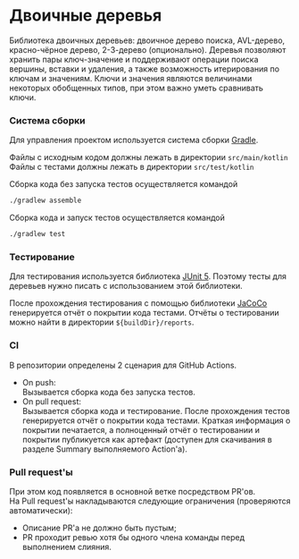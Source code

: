 # Двоичные деревья

Библиотека двоичных деревьев: двоичное дерево поиска, AVL-дерево, красно-чёрное дерево, 2-3-дерево (опционально).
Деревья позволяют хранить пары ключ-значение и поддерживают операции поиска вершины, вставки и удаления, а также возможность итерирования по ключам и значениям.
Ключи и значения являются величинами некоторых обобщенных типов, при этом важно уметь сравнивать ключи.

### Система сборки
Для управления проектом используется система сборки [Gradle](https://gradle.org/).

Файлы с исходным кодом должны лежать в директории `src/main/kotlin` \
Файлы с тестами должны лежать в директории `src/test/kotlin`

Сборка кода без запуска тестов осуществляется командой
```bash
./gradlew assemble
```

Сборка кода и запуск тестов осуществляется командой
```bash
./gradlew test
```

### Тестирование
Для тестирования используется библиотека [JUnit 5](https://junit.org/junit5/).
Поэтому тесты для деревьев нужно писать с использованием этой библиотеки.

После прохождения тестирования с помощью библиотеки [JaCoCo](https://www.eclemma.org/jacoco/) генерируется отчёт о покрытии кода тестами.
Отчёты о тестировании можно найти в директории `${buildDir}/reports`.

### CI
В репозитории определены 2 сценария для GitHub Actions.
- On push: \
  Вызывается сборка кода без запуска тестов.
- On pull request: \
  Вызывается сборка кода и тестирование. После прохождения тестов генерируется отчёт о покрытии кода тестами.
  Краткая информация о покрытии печатается, а полноценный отчёт о тестировании и покрытии публикуется как артефакт
  (доступен для скачивания в разделе Summary выполняемого Action'а).

### Рull request'ы
При этом код появляется в основной ветке посредством PR'ов. \
На Рull request'ы накладываются следующие ограничения (проверяются автоматически):
- Описание PR'a не должно быть пустым;
- PR проходит ревью хотя бы одного члена команды перед выполнением слияния.